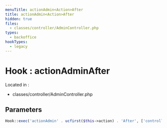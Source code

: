 ```yaml
---
menuTitle: actionAdmin<Action>After
title: actionAdmin<Action>After
hidden: true
files:
  - classes/controller/AdminController.php
types:
  - backoffice
hookTypes:
  - legacy
---
```


# Hook : actionAdmin<Action>After

Located in :

  - classes/controller/AdminController.php

## Parameters

```php
Hook::exec('actionAdmin' . ucfirst($this->action) . 'After', ['controller' => $this, 'return' => $return]);
```
